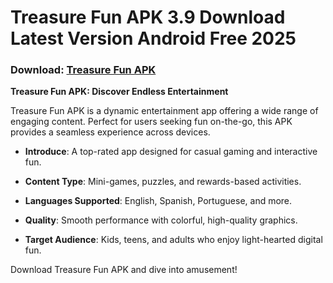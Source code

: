 ﻿# Treasure Fun APK 3.9 Download Latest Version Android Free 2025
### Download: [Treasure Fun APK](https://byvn.net/Yob7)
**Treasure Fun APK: Discover Endless Entertainment**

Treasure Fun APK is a dynamic entertainment app offering a wide range of engaging content. Perfect for users seeking fun on-the-go, this APK provides a seamless experience across devices.

-   **Introduce**: A top-rated app designed for casual gaming and interactive fun.
    
-   **Content Type**: Mini-games, puzzles, and rewards-based activities.
    
-   **Languages Supported**: English, Spanish, Portuguese, and more.
    
-   **Quality**: Smooth performance with colorful, high-quality graphics.
    
-   **Target Audience**: Kids, teens, and adults who enjoy light-hearted digital fun.
    

Download Treasure Fun APK and dive into amusement!
